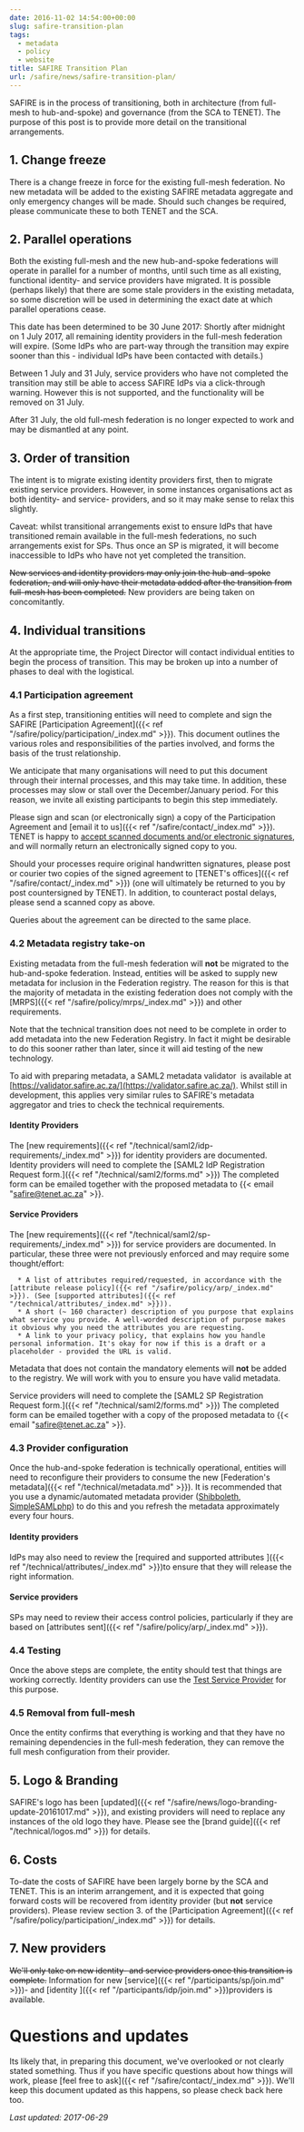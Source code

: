 ```yaml
---
date: 2016-11-02 14:54:00+00:00
slug: safire-transition-plan
tags:
  - metadata
  - policy
  - website
title: SAFIRE Transition Plan
url: /safire/news/safire-transition-plan/
---
```


SAFIRE is in the process of transitioning, both in architecture (from full-mesh to hub-and-spoke) and governance (from the SCA to TENET). The purpose of this post is to provide more detail on the transitional arrangements.<!--more-->

## 1. Change freeze

There is a change freeze in force for the existing full-mesh federation. No new metadata will be added to the existing SAFIRE metadata aggregate and only emergency changes will be made. Should such changes be required, please communicate these to both TENET and the SCA.

## 2. Parallel operations

Both the existing full-mesh and the new hub-and-spoke federations will operate in parallel for a number of months, until such time as all existing, functional identity- and service providers have migrated. It is possible (perhaps likely) that there are some stale providers in the existing metadata, so some discretion will be used in determining the exact date at which parallel operations cease.

This date has been determined to be 30 June 2017: Shortly after midnight on 1 July 2017, all remaining identity providers in the full-mesh federation will expire. (Some IdPs who are part-way through the transition may expire sooner than this - individual IdPs have been contacted with details.)

Between 1 July and 31 July, service providers who have not completed the transition may still be able to access SAFIRE IdPs via a click-through warning. However this is not supported, and the functionality will be removed on 31 July.

After 31 July, the old full-mesh federation is no longer expected to work and may be dismantled at any point.

## 3. Order of transition

The intent is to migrate existing identity providers first, then to migrate existing service providers. However, in some instances organisations act as both identity- and service- providers, and so it may make sense to relax this slightly.

Caveat: whilst transitional arrangements exist to ensure IdPs that have transitioned remain available in the full-mesh federations, no such arrangements exist for SPs. Thus once an SP is migrated, it will become inaccessible to IdPs who have not yet completed the transition.

~~New services and identity providers may only join the hub-and-spoke federation, and will only have their metadata added after the transition from full-mesh has been completed.~~  New providers are being taken on concomitantly.

## 4. Individual transitions

At the appropriate time, the Project Director will contact individual entities to begin the process of transition. This may be broken up into a number of phases to deal with the logistical.

### 4.1 Participation agreement

As a first step, transitioning entities will need to complete and sign the SAFIRE [Participation Agreement]({{< ref "/safire/policy/participation/_index.md" >}}). This document outlines the various roles and responsibilities of the parties involved, and forms the basis of the trust relationship.

We anticipate that many organisations will need to put this document through their internal processes, and this may take time. In addition, these processes may slow or stall over the December/January period. For this reason, we invite all existing participants to begin this step immediately.

Please sign and scan (or electronically sign) a copy of the Participation Agreement and [email it to us]({{< ref "/safire/contact/_index.md" >}}). TENET is happy to [accept scanned documents and/or electronic signatures](https://www.michalsons.com/blog/spring-forest-trading-v-wilberry/14861), and will normally return an electronically signed copy to you.

Should your processes require original handwritten signatures, please post or courier two copies of the signed agreement to [TENET's offices]({{< ref "/safire/contact/_index.md" >}}) (one will ultimately be returned to you by post countersigned by TENET). In addition, to counteract postal delays, please send a scanned copy as above.

Queries about the agreement can be directed to the same place.

### 4.2 Metadata registry take-on

Existing metadata from the full-mesh federation will **not** be migrated to the hub-and-spoke federation. Instead, entities will be asked to supply new metadata for inclusion in the Federation registry. The reason for this is that the majority of metadata in the existing federation does not comply with the [MRPS]({{< ref "/safire/policy/mrps/_index.md" >}}) and other requirements.

Note that the technical transition does not need to be complete in order to add metadata into the new Federation Registry. In fact it might be desirable to do this sooner rather than later, since it will aid testing of the new technology.

To aid with preparing metadata, a SAML2 metadata validator  is available at [https://validator.safire.ac.za/](https://validator.safire.ac.za/). Whilst still in development, this applies very similar rules to SAFIRE's metadata aggregator and tries to check the technical requirements.

#### Identity Providers

The [new requirements]({{< ref "/technical/saml2/idp-requirements/_index.md" >}}) for identity providers are documented. Identity providers will need to complete the [SAML2 IdP Registration Request form.]({{< ref "/technical/saml2/forms.md" >}}) The completed form can be emailed together with the proposed metadata to {{< email "safire@tenet.ac.za" >}}.

#### Service Providers

The [new requirements]({{< ref "/technical/saml2/sp-requirements/_index.md" >}}) for service providers are documented. In particular, these three were not previously enforced and may require some thought/effort:

      * A list of attributes required/requested, in accordance with the [attribute release policy]({{< ref "/safire/policy/arp/_index.md" >}}). (See [supported attributes]({{< ref "/technical/attributes/_index.md" >}})).
      * A short (~ 160 character) description of you purpose that explains what service you provide. A well-worded description of purpose makes it obvious why you need the attributes you are requesting.
      * A link to your privacy policy, that explains how you handle personal information. It's okay for now if this is a draft or a placeholder - provided the URL is valid.

Metadata that does not contain the mandatory elements will **not** be added to the registry. We will work with you to ensure you have valid metadata.

Service providers will need to complete the [SAML2 SP Registration Request form.]({{< ref "/technical/saml2/forms.md" >}}) The completed form can be emailed together with a copy of the proposed metadata to {{< email "safire@tenet.ac.za" >}}.

### 4.3 Provider configuration

Once the hub-and-spoke federation is technically operational, entities will need to reconfigure their providers to consume the new [Federation's metadata]({{< ref "/technical/metadata.md" >}}). It is recommended that you use a dynamic/automated metadata provider ([Shibboleth](https://wiki.shibboleth.net/confluence/display/SHIB2/NativeSPMetadataProvider#NativeSPMetadataProvider-DynamicMetadataProvider), [SimpleSAMLphp](https://simplesamlphp.org/docs/stable/simplesamlphp-automated_metadata)) to do this and you refresh the metadata approximately every four hours.

#### Identity providers

IdPs may also need to review the [required and supported attributes ]({{< ref "/technical/attributes/_index.md" >}})to ensure that they will release the right information.

#### Service providers

SPs may need to review their access control policies, particularly if they are based on [attributes sent]({{< ref "/safire/policy/arp/_index.md" >}}).

### 4.4 Testing

Once the above steps are complete, the entity should test that things are working correctly. Identity providers can use the [Test Service Provider](https://testsp.safire.ac.za/) for this purpose.

### 4.5 Removal from full-mesh

Once the entity confirms that everything is working and that they have no remaining dependencies in the full-mesh federation, they can remove the full mesh configuration from their provider.

## 5. Logo & Branding

SAFIRE's logo has been [updated]({{< ref "/safire/news/logo-branding-update-20161017.md" >}}), and existing providers will need to replace any instances of the old logo they have. Please see the [brand guide]({{< ref "/technical/logos.md" >}}) for details.

## 6. Costs

To-date the costs of SAFIRE have been largely borne by the SCA and TENET. This is an interim arrangement, and it is expected that going forward costs will be recovered from identity provider (but **not** service providers). Please review section 3. of the [Participation Agreement]({{< ref "/safire/policy/participation/_index.md" >}}) for details.

## 7. New providers

~~We'll only take on new identity- and service providers once this transition is complete.~~
Information for new [service]({{< ref "/participants/sp/join.md" >}})- and [identity ]({{< ref "/participants/idp/join.md" >}})providers is available.

# Questions and updates

Its likely that, in preparing this document, we've overlooked or not clearly stated something. Thus if you have specific questions about how things will work, please [feel free to ask]({{< ref "/safire/contact/_index.md" >}}). We'll keep this document updated as this happens, so please check back here too.

_Last updated: 2017-06-29_
